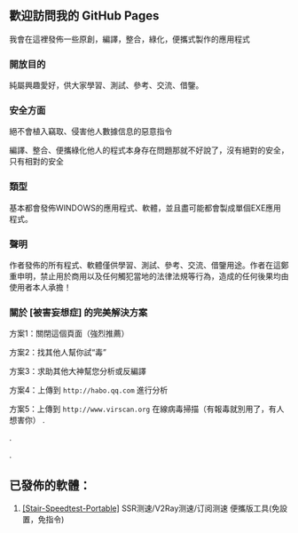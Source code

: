 ## 歡迎訪問我的 GitHub Pages
我會在這裡發佈一些原創，編譯，整合，綠化，便攜式製作的應用程式

### 開放目的
純屬興趣愛好，供大家學習、測試、參考、交流、借鑒。

### 安全方面
絕不會植入竊取、侵害他人數據信息的惡意指令

編譯、整合、便攜綠化他人的程式本身存在問題那就不好說了，沒有絕對的安全，只有相對的安全

### 類型
基本都會發佈WINDOWS的應用程式、軟體，並且盡可能都會製成單個EXE應用程式。

### 聲明
作者發佈的所有程式、軟體僅供學習、測試、參考、交流、借鑒用途。作者在這鄭重申明，禁止用於商用以及任何觸犯當地的法律法規等行為，造成的任何後果均由使用者本人承擔！

### 關於 [被害妄想症] 的完美解決方案
方案1：關閉這個頁面（強烈推薦）

方案2：找其他人幫你試“毒”

方案3：求助其他大神幫您分析或反編譯

方案4：上傳到 `http://habo.qq.com` 進行分析

方案5：上傳到 `http://www.virscan.org` 在線病毒掃描（有報毒就別用了，有人想害你）
.

.

.

## 已發佈的軟體：
1. [[Stair-Speedtest-Portable]](https://xun-x.github.io/Stair-Speedtest-Portable/ "[Stair-Speedtest-Portable]")  SSR测速/V2Ray测速/订阅测速 便攜版工具(免設置，免指令)

